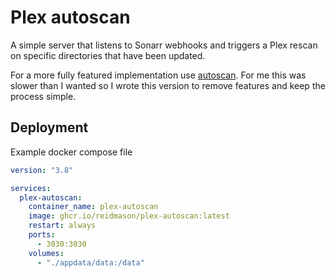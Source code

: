 # Plex autoscan

A simple server that listens to Sonarr webhooks and triggers a Plex rescan on specific directories that have been updated.

For a more fully featured implementation use [autoscan](https://github.com/Cloudbox/autoscan). For me this was slower than I wanted so I wrote this version to remove features and keep the process simple.

## Deployment

Example docker compose file

```yml
version: "3.8"

services:
  plex-autoscan:
    container_name: plex-autoscan
    image: ghcr.io/reidmason/plex-autoscan:latest
    restart: always
    ports:
      - 3030:3030
    volumes:
      - "./appdata/data:/data"
```
